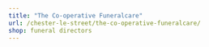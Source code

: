 ```yaml
---
title: "The Co-operative Funeralcare"
url: /chester-le-street/the-co-operative-funeralcare/
shop: funeral directors
---
```


